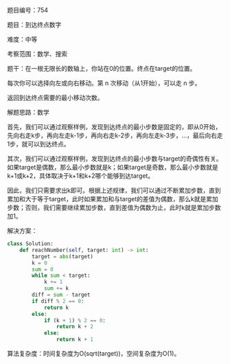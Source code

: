 题目编号：754

题目：到达终点数字

难度：中等

考察范围：数学、搜索

题干：在一根无限长的数轴上，你站在0的位置。终点在target的位置。

每次你可以选择向左或向右移动。第 n 次移动（从1开始），可以走 n 步。

返回到达终点需要的最小移动次数。

解题思路：数学

首先，我们可以通过观察样例，发现到达终点的最小步数是固定的，即从0开始，先向右走k步，再向左走k-1步，再向右走k-2步，再向左走k-3步，...，最后向右走1步，就可以到达终点。

其次，我们可以通过观察样例，发现到达终点的最小步数与target的奇偶性有关。如果target是偶数，那么最小步数就是k；如果target是奇数，那么最小步数就是k+1或k+2，具体取决于k+1和k+2哪个能够到达target。

因此，我们只需要求出k即可。根据上述规律，我们可以通过不断累加步数，直到累加和大于等于target，此时如果累加和与target的差值为偶数，那么k就是累加步数；否则，我们需要继续累加步数，直到差值为偶数为止，此时k就是累加步数加1。

解决方案：

```python
class Solution:
    def reachNumber(self, target: int) -> int:
        target = abs(target)
        k = 0
        sum = 0
        while sum < target:
            k += 1
            sum += k
        diff = sum - target
        if diff % 2 == 0:
            return k
        else:
            if (k + 1) % 2 == 0:
                return k + 2
            else:
                return k + 1
```

算法复杂度：时间复杂度为O(sqrt(target))，空间复杂度为O(1)。